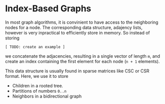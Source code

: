 Index-Based Graphs
==================

In most graph algorithms, it is convinient to have access to the neighboring nodes for a node.
The corresponding data structure, adajency lists, however is very inpractical to efficiently store in memory.
So instead of storing
```
[ TODO: create an example ]
```
we concatenate the adjacencies, resulting in a single vector of length `m`, and create an index containing the first element for each node (`n + 1` elements).

This data structure is usually found in sparse matrices like CSC or CSR format.
Here, we use it to store
- Children in a rooted tree.
- Partitions of numbers `0..n`
- Neighbors in a bidirectional graph
